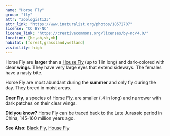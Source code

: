 ```yaml
---
name: "Horse Fly"
group: "fly"
attr: "Zoologist123"
attr_link: "https://www.inaturalist.org/photos/18572707"
license: "CC BY-NC"
license_link: "https://creativecommons.org/licenses/by-nc/4.0/"
location: [bc,ab,sk,mb]
habitat: [forest,grassland,wetland]
visibility: high
---
```

Horse Fly are **larger** than a [House Fly](/insects/housefly) (up to 1 in long) and dark-colored with clear **wings**. They have very large eyes that extend sideways. The females have a nasty bite.

Horse Fly are most abundant during the **summer** and only fly during the day. They breed in moist areas.

**Deer Fly**, a species of Horse Fly, are smaller (.4 in long) and narrower with dark patches on their clear wings.

**Did you know?** Horse Fly can be traced back to the Late Jurassic period in China, 145-160 million years ago.

<!-- generated, do not edit -->
**See Also:**
[Black Fly](/insects/blackfly),
[House Fly](/insects/housefly)
